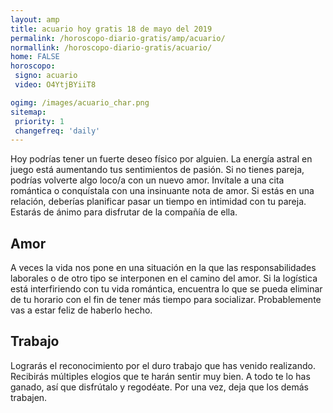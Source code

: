 ```yaml
---
layout: amp
title: acuario hoy gratis 18 de mayo del 2019 
permalink: /horoscopo-diario-gratis/amp/acuario/
normallink: /horoscopo-diario-gratis/acuario/
home: FALSE
horoscopo:
 signo: acuario
 video: O4YtjBYiiT8

ogimg: /images/acuario_char.png
sitemap:
 priority: 1
 changefreq: 'daily'
---
```



Hoy podrías tener un fuerte deseo físico por alguien. La energía astral en juego está aumentando tus sentimientos de pasión. Si no tienes pareja, podrías volverte algo loco/a con un nuevo amor. Invítale a una cita romántica o conquístala con una insinuante nota de amor. Si estás en una relación, deberías planificar pasar un tiempo en intimidad con tu pareja. Estarás de ánimo para disfrutar de la compañía de ella.

## Amor

A veces la vida nos pone en una situación en la que las responsabilidades laborales o de otro tipo se interponen en el camino del amor. Si la logística está interfiriendo con tu vida romántica, encuentra lo que se pueda eliminar de tu horario con el fin de tener más tiempo para socializar. Probablemente vas a estar feliz de haberlo hecho.

## Trabajo

Lograrás el reconocimiento por el duro trabajo que has venido realizando. Recibirás múltiples elogios que te harán sentir muy bien. A todo te lo has ganado, así que disfrútalo y regodéate. Por una vez, deja que los demás trabajen.